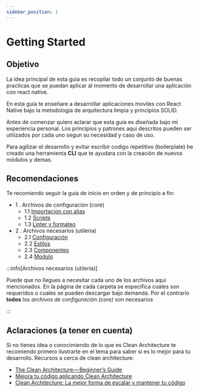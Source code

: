 ```yaml
---
sidebar_position: 1
---
```


# Getting Started

## Objetivo
La idea principal de esta guia es recopilar todo un conjunto de buenas practicas que se puedan aplicar al momento de desarrollar una aplicación con react native.

En esta guia te enseñare a desarrollar aplicaciones moviles con React Native bajo la metodologia de arquitectura limpia y principios SOLID.

Antes de comenzar quiero aclarar que esta guia es diseñada bajo mi experiencia personal. Los principios y patrones aqui descritos pueden ser utilizados por cada uno segun su necesidad y caso de uso.

Para agilizar el desarrollo y evitar escribir codigo repetitivo (boilerplate) he creado una herramienta **CLI** que te ayudara con la creación de nuevos módulos y demas.

## Recomendaciones
Te recomiendo seguir la guia de inicio en orden y de principio a fin:
- 1 . Archivos de configuración (core)
  - 1.1 [Importacion con alias](./config-files/alias.md)
  - 1.2 [Scripts](./config-files/scripts)
  - 1.3 [Linter y formateo](./config-files/linter.md)
- 2 . Archivos necesarios (utileria)
  - 2.1 [Configuración](./required-files/config.md)
  - 2.2 [Estilos](./required-files/styles.md)
  - 2.3 [Componentes](./required-files/components.md)
  - 2.4 [Modulo](./required-files/modules.md)

:::info[Archivos necesarios (utileria)]

Puede que no llegues a necesitar cada uno de los archivos aqui mencionados. En la página de cada carpeta se especifica cuales son requeridos o cuales se pueden descargar bajo demanda. Por el contrario **todos** los *archivos de configuración (core)* son necesarios

:::

## Aclaraciones (a tener en cuenta)
Si no tienes idea o conocimiendo de lo que es Clean Architecture te recomiendo primero ilustrarte en el tema para saber si es lo mejor para tu desarrollo. Recursos a cerca de clean architecture:
- [The Clean Architecture — Beginner’s Guide](https://betterprogramming.pub/the-clean-architecture-beginners-guide-e4b7058c1165)
- [Mejora tu código aplicando Clean Architecture](https://www.youtube.com/watch?v=bdnpXzgj1oY)
- [Clean Architecture: La mejor forma de escalar y mantener tu código](https://www.youtube.com/watch?v=y3MWfPDmVqo)
